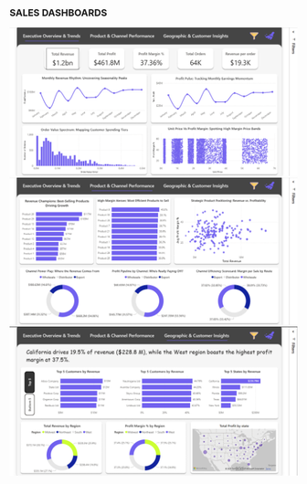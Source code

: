 ### SALES DASHBOARDS 

 ![Image Alt](https://github.com/rob-by06/sales-analysis-project/blob/main/Executive%20overview%20&%20Trends.png?raw=true)
 ![Image Alt](https://github.com/rob-by06/sales-analysis-project/blob/main/Product%20&%20Channel%20performance.png?raw=true)
 ![Image Alt](https://github.com/rob-by06/sales-analysis-project/blob/main/Geographic%20&%20Customer%20Insights.png?raw=true)
